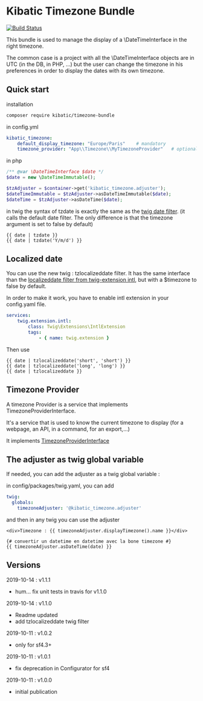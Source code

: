 Kibatic Timezone Bundle
=====================

[![Build Status](https://travis-ci.com/kibatic/KibaticTimezoneBundle.svg?branch=master)](https://travis-ci.com/kibatic/KibaticTimezoneBundle)

This bundle is used to manage the display of a \DateTimeInterface in the right timezone.

The common case is a project with all the \DateTimeInterface objects are
in UTC (in the DB, in PHP, ...) but the user can change the timezone in
his preferences in order to display the dates with its own timezone.

Quick start
-----------

installation

```bash
composer require kibatic/timezone-bundle
```

in config.yml

```yml
kibatic_timezone:
    default_display_timezone: "Europe/Paris"    # mandatory
    timezone_provider: "App\\Timezone\\MyTimezoneProvider"   # optional
```

in php

```php
/** @var \DateTimeInterface $date */
$date = new \DateTimeImmutable();

$tzAdjuster = $container->get('kibatic_timezone.adjuster');
$dateTimeImmutable = $tzAdjuster->asDateTimeImmutable($date);
$dateTime = $tzAdjuster->asDateTime($date);
```

in twig the syntax of tzdate is exactly the same as the
[twig date filter](https://twig.symfony.com/doc/2.x/filters/date.html).
(it calls the default date filter. The only difference is that the
timezone argument is set to false by default)

```twig
{{ date | tzdate }}
{{ date | tzdate('Y/m/d') }}
```

Localized date
--------------

You can use the new twig : tzlocalizeddate filter. It has the same
interface than the [localizeddate filter from twig-extension intl](https://twig-extensions.readthedocs.io/en/latest/intl.html#localizeddate), but with a $timezone to
false by default.

In order to make it work, you have to enable intl extension in your config.yaml
file.

```yaml
services:
    twig.extension.intl:
        class: Twig\Extensions\IntlExtension
        tags:
            - { name: twig.extension }
```

Then use

```twig
{{ date | tzlocalizeddate('short', 'short') }}
{{ date | tzlocalizeddate('long', 'long') }}
{{ date | tzlocalizeddate }}
```

Timezone Provider
-----------------

A timezone Provider is a service that implements TimezoneProviderInterface.

It's a service that is used to know the current timezone to display (for
a webpage, an API, in a command, for an export,...)

It implements [TimezoneProviderInterface](Provider/TimezoneProviderInterface)

The adjuster as twig global variable
------------------------------------

If needed, you can add the adjuster as a twig global variable :

in config/packages/twig.yaml, you can add

```yaml
twig:
  globals:
    timezoneAdjuster: '@kibatic_timezone.adjuster'
```

and then in any twig you can use the adjuster

```twig
<div>Timezone : {{ timezoneAdjuster.displayTimezone().name }}</div>

{# convertir un datetime en datetime avec la bone timezone #}
{{ timezoneAdjuster.asDateTime(date) }}

```

Versions
--------

2019-10-14 : v1.1.1

* hum... fix unit tests in travis for v1.1.0

2019-10-14 : v1.1.0

* Readme updated
* add tzlocalizeddate twig filter

2019-10-11 : v1.0.2

* only for sf4.3+

2019-10-11 : v1.0.1

* fix deprecation in Configurator for sf4

2019-10-11 : v1.0.0

* initial publication

